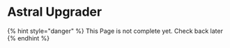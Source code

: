# Astral Upgrader

{% hint style="danger" %}
This Page is not complete yet. Check back later
{% endhint %}

